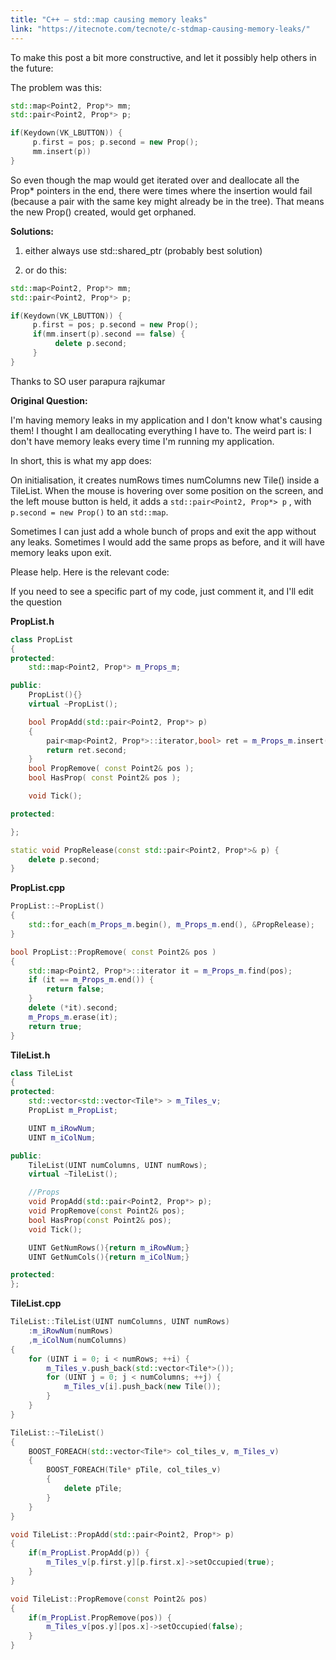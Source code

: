 ```yaml
---
title: "C++ – std::map causing memory leaks"
link: "https://itecnote.com/tecnote/c-stdmap-causing-memory-leaks/"
---
```


To make this post a bit more constructive, and let it possibly help others in the future:

The problem was this:

```c++
std::map<Point2, Prop*> mm;
std::pair<Point2, Prop*> p;

if(Keydown(VK_LBUTTON)) {
     p.first = pos; p.second = new Prop();
     mm.insert(p))
}
```

So even though the map would get iterated over and deallocate all the Prop* pointers in the end,
there were times where the insertion would fail (because a pair with the same key might already
be in the tree). That means the new Prop() created, would get orphaned.

**Solutions:**

1) either always use std::shared_ptr (probably best solution)

2) or do this:

```c++
std::map<Point2, Prop*> mm;
std::pair<Point2, Prop*> p;

if(Keydown(VK_LBUTTON)) {
     p.first = pos; p.second = new Prop();
     if(mm.insert(p).second == false) {
          delete p.second;
     }
}
```

Thanks to SO user parapura rajkumar

**Original Question:**

I'm having memory leaks in my application and I don't know what's causing them! I thought
I am deallocating everything I have to. The weird part is: I don't have memory leaks every
time I'm running my application.

In short, this is what my app does:

On initialisation, it creates numRows times numColumns new Tile() inside a TileList.
When the mouse is hovering over some position on the screen, and the left mouse button is
held, it adds a `std::pair<Point2, Prop*> p` , with `p.second = new Prop()` to an `std::map`.

Sometimes I can just add a whole bunch of props and exit the app without any leaks. Sometimes
I would add the same props as before, and it will have memory leaks upon exit.

Please help.
Here is the relevant code:

If you need to see a specific part of my code, just comment it, and I'll edit the question

**PropList.h**

```c++
class PropList
{
protected:
    std::map<Point2, Prop*> m_Props_m;

public:
    PropList(){}
    virtual ~PropList();

    bool PropAdd(std::pair<Point2, Prop*> p)
    {
        pair<map<Point2, Prop*>::iterator,bool> ret = m_Props_m.insert(p);
        return ret.second;
    }
    bool PropRemove( const Point2& pos );
    bool HasProp( const Point2& pos );

    void Tick();

protected:

};

static void PropRelease(const std::pair<Point2, Prop*>& p) {
    delete p.second;
}
```

**PropList.cpp**

```c++
PropList::~PropList()
{
    std::for_each(m_Props_m.begin(), m_Props_m.end(), &PropRelease);
}

bool PropList::PropRemove( const Point2& pos )
{
    std::map<Point2, Prop*>::iterator it = m_Props_m.find(pos);
    if (it == m_Props_m.end()) {
        return false;
    }
    delete (*it).second;
    m_Props_m.erase(it);
    return true;
}
```

**TileList.h**

```c++
class TileList
{
protected:
    std::vector<std::vector<Tile*> > m_Tiles_v;
    PropList m_PropList;

    UINT m_iRowNum;
    UINT m_iColNum;

public:
    TileList(UINT numColumns, UINT numRows);
    virtual ~TileList();

    //Props
    void PropAdd(std::pair<Point2, Prop*> p);
    void PropRemove(const Point2& pos);
    bool HasProp(const Point2& pos);
    void Tick();

    UINT GetNumRows(){return m_iRowNum;}
    UINT GetNumCols(){return m_iColNum;}

protected:
};
```

**TileList.cpp**

```c++
TileList::TileList(UINT numColumns, UINT numRows)
    :m_iRowNum(numRows)
    ,m_iColNum(numColumns)
{
    for (UINT i = 0; i < numRows; ++i) {
        m_Tiles_v.push_back(std::vector<Tile*>());
        for (UINT j = 0; j < numColumns; ++j) {
            m_Tiles_v[i].push_back(new Tile());
        }
    }
}

TileList::~TileList()
{
    BOOST_FOREACH(std::vector<Tile*> col_tiles_v, m_Tiles_v)
    {
        BOOST_FOREACH(Tile* pTile, col_tiles_v)
        {
            delete pTile;
        }
    }
}

void TileList::PropAdd(std::pair<Point2, Prop*> p)
{
    if(m_PropList.PropAdd(p)) {
        m_Tiles_v[p.first.y][p.first.x]->setOccupied(true);
    }
}

void TileList::PropRemove(const Point2& pos) 
{
    if(m_PropList.PropRemove(pos)) {
        m_Tiles_v[pos.y][pos.x]->setOccupied(false);
    }
}
```
